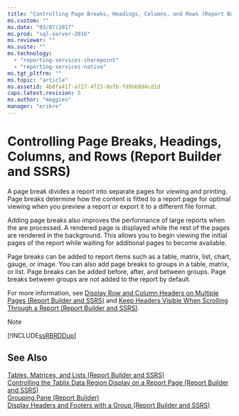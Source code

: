 ```yaml
---
title: "Controlling Page Breaks, Headings, Columns, and Rows (Report Builder and SSRS) | Microsoft Docs"
ms.custom: ""
ms.date: "03/07/2017"
ms.prod: "sql-server-2016"
ms.reviewer: ""
ms.suite: ""
ms.technology: 
  - "reporting-services-sharepoint"
  - "reporting-services-native"
ms.tgt_pltfrm: ""
ms.topic: "article"
ms.assetid: 4b8fa41f-a727-4f23-8efb-fd9bb0d4cd1d
caps.latest.revision: 5
ms.author: "maggies"
manager: "erikre"
---
```

# Controlling Page Breaks, Headings, Columns, and Rows (Report Builder and SSRS)
  A page break divides a report into separate pages for viewing and printing. Page breaks determine how the content is fitted to a report page for optimal viewing when you preview a report or export it to a different file format.  
  
 Adding page breaks also improves the performance of large reports when the are processed. A rendered page is displayed while the rest of the pages are rendered in the background. This allows you to begin viewing the initial pages of the report while waiting for additional pages to become available.  
  
 Page breaks can be added to report items such as a table, matrix, list, chart, gauge, or image. You can also add page breaks to groups in a table, matrix, or list. Page breaks can be added before, after, and between groups. Page breaks between groups are not added to the report by default.  
  
 For more information, see [Display Row and Column Headers on Multiple Pages &#40;Report Builder and SSRS&#41;](../../reporting-services/report-design/display-row-and-column-headers-on-multiple-pages-report-builder-and-ssrs.md) and [Keep Headers Visible When Scrolling Through a Report &#40;Report Builder and SSRS&#41;](../../reporting-services/report-design/keep-headers-visible-when-scrolling-through-a-report-report-builder-and-ssrs.md).  
  
> [!NOTE]  
>  [!INCLUDE[ssRBRDDup](../../reporting-services/report-builder/includes/ssrbrddup-md.md)]  
  
## See Also  
 [Tables, Matrices, and Lists &#40;Report Builder and SSRS&#41;](../../reporting-services/report-design/tables-matrices-and-lists-report-builder-and-ssrs.md)   
 [Controlling the Tablix Data Region Display on a Report Page &#40;Report Builder and SSRS&#41;](../../reporting-services/report-design/controlling-the-tablix-data-region-display-on-a-report-page.md)   
 [Grouping Pane &#40;Report Builder&#41;](../../reporting-services/report-design/grouping-pane-report-builder.md)   
 [Display Headers and Footers with a Group &#40;Report Builder and SSRS&#41;](../../reporting-services/report-design/display-headers-and-footers-with-a-group-report-builder-and-ssrs.md)  
  
  